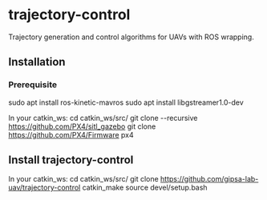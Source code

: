 # trajectory-control
Trajectory generation and control algorithms for UAVs with ROS wrapping.

## Installation
### Prerequisite
sudo apt install ros-kinetic-mavros
sudo apt install libgstreamer1.0-dev

In your catkin_ws:
cd catkin_ws/src/
git clone --recursive https://github.com/PX4/sitl_gazebo
git clone https://github.com/PX4/Firmware px4

## Install trajectory-control
In your catkin_ws:
cd catkin_ws/src/
git clone https://github.com/gipsa-lab-uav/trajectory-control
catkin_make
source devel/setup.bash
